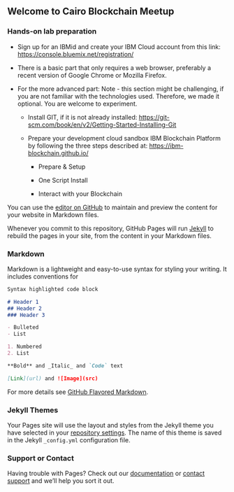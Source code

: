 ## Welcome to Cairo Blockchain Meetup


### Hands-on lab preparation

- Sign up for an IBMid and create your IBM Cloud account from this link: https://console.bluemix.net/registration/

- There is a basic part that only requires a web browser, preferably a recent version of Google Chrome or Mozilla Firefox.

- For the more advanced part: 
Note - this section might be challenging, if you are not familiar with the technologies used. Therefore, we made it optional. You are welcome to experiment.

    - Install GIT, if it is not already installed: https://git-scm.com/book/en/v2/Getting-Started-Installing-Git

    - Prepare your development cloud sandbox IBM Blockchain Platform by following the three steps described at: https://ibm-blockchain.github.io/

        - Prepare & Setup

        - One Script Install

        - Interact with your Blockchain


You can use the [editor on GitHub](https://github.com/ahmedabbas/CairoBlockchainMeetUp/edit/master/README.md) to maintain and preview the content for your website in Markdown files.

Whenever you commit to this repository, GitHub Pages will run [Jekyll](https://jekyllrb.com/) to rebuild the pages in your site, from the content in your Markdown files.

### Markdown

Markdown is a lightweight and easy-to-use syntax for styling your writing. It includes conventions for

```markdown
Syntax highlighted code block

# Header 1
## Header 2
### Header 3

- Bulleted
- List

1. Numbered
2. List

**Bold** and _Italic_ and `Code` text

[Link](url) and ![Image](src)
```

For more details see [GitHub Flavored Markdown](https://guides.github.com/features/mastering-markdown/).

### Jekyll Themes

Your Pages site will use the layout and styles from the Jekyll theme you have selected in your [repository settings](https://github.com/ahmedabbas/CairoBlockchainMeetUp/settings). The name of this theme is saved in the Jekyll `_config.yml` configuration file.

### Support or Contact

Having trouble with Pages? Check out our [documentation](https://help.github.com/categories/github-pages-basics/) or [contact support](https://github.com/contact) and we’ll help you sort it out.
